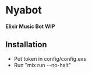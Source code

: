 # Nyabot

**Elixir Music Bot WIP**

## Installation

- Put token in config/config.exs
- Run "mix run --no-halt"

